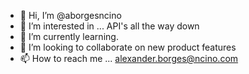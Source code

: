- 👋 Hi, I’m @aborgesncino
- 👀 I’m interested in ... API's all the way down
- 🌱 I’m currently learning.
- 💞️ I’m looking to collaborate on new product features
- 📫 How to reach me ... alexander.borges@ncino.com

<!---
aborgesncino/aborgesncino is a ✨ special ✨ repository because its `README.md` (this file) appears on your GitHub profile.
You can click the Preview link to take a look at your changes.
--->
